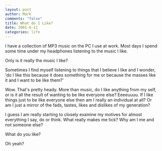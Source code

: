 ```yaml
--- 
layout: post
author: Mark
comments: "false"
title: What do I Like?
date: 2001-6-11
categories: life
---
```

I have a collection of MP3 music on the PC I use at work. Most days I spend some time under my headphones listening to the music I like.

Only is it really the music I like?

Sometimes I find myself listening to things that I believe I like and I wonder, 'do I like this because it does something for me or because the masses like it and I want to be like them?'

Wow. That's pretty heady. More than music, do I like anything from my self, or is it all the result of wanting to be like everyone else? Eeeeuuuu. If I like things just to be like everyone else then am I really an individual at all? Or am I just a mirror of the fads, tastes, likes and dislikes of  my generation?

I guess I am really starting to closely examine my motives for almost everything I say, do or think. What really makes me tick? Why am I me and not someone else?

What do you like?

Oh yeah?
